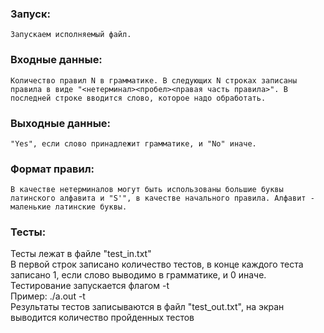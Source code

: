 ### Запуск:
    Запускаем исполняемый файл.
### Входные данные:
    Количество правил N в грамматике. В следующих N строках записаны правила в виде "<нетерминал><пробел><правая часть правила>". В последней строке вводится слово, которое надо обработать.
### Выходные данные:
    "Yes", если слово принадлежит грамматике, и "No" иначе.
### Формат правил:
    В качестве нетерминалов могут быть использованы большие буквы латинского алфавита и "S'", в качестве начального правила. Алфавит - маленькие латинские буквы.   
### Тесты: 
Тесты лежат в файле "test_in.txt"\
В первой строк записано количество тестов, в конце каждого теста записано 1, если слово выводимо в грамматике, и 0 иначе.
Тестирование запускается флагом -t \
Пример: ./a.out -t \
Результаты тестов записываются в файл "test_out.txt", на экран выводится количество пройденных тестов
